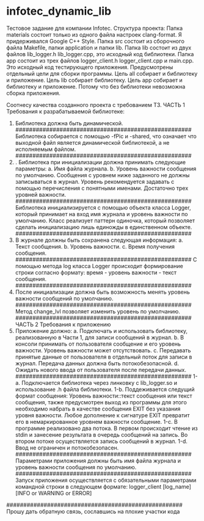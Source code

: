 # infotec_dynamic_lib
Тестовое задание для компании Infotec.
Структура проекта:
Папка materials состоит только из одного файла настроек clang-format.
Я придерживался Google C++ Style.
Папка src состоит из сборочного файла Makefile, папки application и папки lib.
Папка lib состоит из двух файлов lib_logger.h lib_logger.cpp, это исходный код библиотеки.
Папка app состоит из трех файлов logger_client.h logger_client.cpp и main.cpp. Это исходный код тестирующего приложения.
Предусмотрены отдельный цели для сборки программы.
Цель all собирает и библиотеку и приложение.
Цель lib собирает библиотеку.
Цель app собирает и библиотеку и приложение. Потому что без библиотеки невозможна сборка приложения.

Соотнесу качества созданного проекта с требованием ТЗ.
ЧАСТЬ 1
Требования к разрабатываемой библиотеке:
1. Библиотека должна быть динамической.
####################################################
Библиотека собирается с помощью -fPic и -shared, что означает что выходной файл является динамической библиотекой, а не исполняемым файлом.
####################################################
3. . Библиотека при инициализации должна принимать следующие параметры:
a. Имя файла журнала.
b. Уровень важности сообщения по умолчанию. Сообщения с уровнем ниже
заданного не должны записываться в журнал. Уровень рекомендуется
задавать с помощью перечисления с понятными именами. Достаточно трех
уровней важности.
####################################################
Библиотека инициализируется с помощью объекта класса Logger, который принимает на вход имя журнала и уровень важности по умолчанию.
Класс реализует паттерн одиночка, который позволяет сделать инициализацию лишь единожды в единственном объекте.
####################################################
5. В журнале должны быть сохранена следующая информация:
a. Текст сообщения.
b. Уровень важности.
c. Время получения сообщения.
####################################################
С помощью метода log класса Logger происходит формирование строки согласно формату: время - уровень важности - текст сообщения.
####################################################
7. После инициализации должна быть возможность менять уровень важности
сообщений по умолчанию.
####################################################
Метод change_lvl позволяет изменить уровень по умолчанию.
####################################################
ЧАСТЬ 2
Требования к приложению
1. Приложение должно:
a. Подключать и использовать библиотеку, реализованную в Части 1, для
записи сообщений в журнал.
b. В консоли принимать от пользователя сообщение и его уровень важности.
Уровень важности может отсутствовать.
c. Передавать принятые данные от пользователя в отдельный поток для
записи в журнал. Передача данных должна быть потокобезопасной.
d. Ожидать нового ввода от пользователя после передачи данных.
####################################################
1-a. Подключается библиотека через линковку с lib_logger.so и использование .h файла библиотеки.
1-b. Поддеживается следущий формат сообщения: Уровень важности::текст сообщения или текст сообщения, также предусмотрен выход из программы
для этого необходимо набрать в качестве сообщения EXIT без указания уровня важности. Любое дополнение к сигнатуре EXIT превратит его в немаркированное уровнем важности сообщение.
1-c. В программе реализовано два потока. В первом происходит чтение из stdin и занесение результата в очередь сообщений на запись.
Во втором потоке осуществляется запись сообщений в журнал.
1-d. Ввод не ограничен и потокобезопасен.
####################################################
Параметрами приложения должны быть имя файла журнала и уровень важности
сообщения по умолчанию.
####################################################
Запуск приложения осуществляется с обязательными параметрами командной строки в следующем формате:
logger_client [log_name] [INFO or WARNING or ERROR]

####################################################
Прошу дать обратную связь, сославшись на плохие участки кода 


